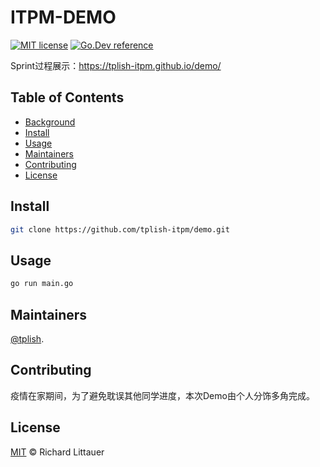 # ITPM-DEMO

[![MIT license](https://img.shields.io/badge/license-MIT-brightgreen.svg)](https://opensource.org/licenses/MIT)
[![Go.Dev reference](https://img.shields.io/badge/go.dev-reference-blue?logo=go&logoColor=white)](https://pkg.go.dev/gorm.io/gorm?tab=doc)

Sprint过程展示：https://tplish-itpm.github.io/demo/

## Table of Contents

- [Background](#background)
- [Install](#install)
- [Usage](#usage)
- [Maintainers](#maintainers)
- [Contributing](#contributing)
- [License](#license)

## Install

```sh
git clone https://github.com/tplish-itpm/demo.git
```

## Usage

```sh
go run main.go
```

## Maintainers

[@tplish](https://github.com/tplish).

## Contributing

疫情在家期间，为了避免耽误其他同学进度，本次Demo由个人分饰多角完成。

## License

[MIT](LICENSE) © Richard Littauer



